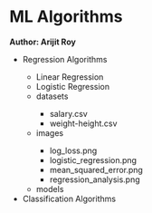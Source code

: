 # ML Algorithms
<b>Author: Arijit Roy</b>

<ul>
  <li>Regression Algorithms</li>
  <ul>
    <li>Linear Regression</li>
    <li>Logistic Regression</li>
    <li>datasets</li>
    <ul>
      <li>salary.csv</li>
      <li>weight-height.csv</li>
    </ul>
    <li>images</li>
    <ul>
      <li>log_loss.png</li>
      <li>logistic_regression.png</li>
      <li>mean_squared_error.png</li>
      <li>regression_analysis.png</li>
    </ul>
    <li>models</li>
  </ul>
  <li>Classification Algorithms</li>
</ul>
